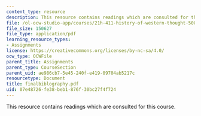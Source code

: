 ```yaml
---
content_type: resource
description: This resource contains readings which are consulted for this course.
file: /ol-ocw-studio-app/courses/21h-411-history-of-western-thought-500-1300-fall-2004/07e48726fe38beb1876f30bc27f4f724_finalbiblography.pdf
file_size: 150627
file_type: application/pdf
learning_resource_types:
- Assignments
license: https://creativecommons.org/licenses/by-nc-sa/4.0/
ocw_type: OCWFile
parent_title: Assignments
parent_type: CourseSection
parent_uid: ae986cb7-5e45-240f-e419-09704ab5217c
resourcetype: Document
title: finalbiblography.pdf
uid: 07e48726-fe38-beb1-876f-30bc27f4f724
---
```

This resource contains readings which are consulted for this course.